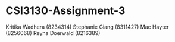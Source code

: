 # CSI3130-Assignment-3

Kritika Wadhera (8234314)
Stephanie Giang (8311427)
Mac Hayter (8256068)
Reyna Doerwald (8216389)



